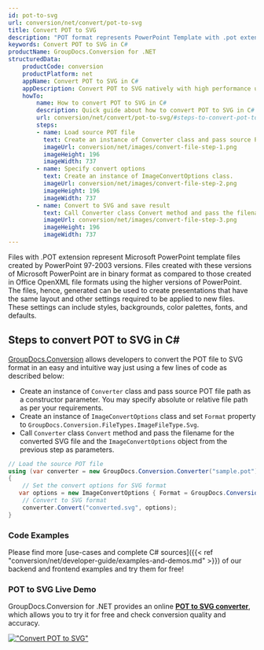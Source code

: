 ```yaml
---
id: pot-to-svg
url: conversion/net/convert/pot-to-svg
title: Convert POT to SVG
description: "POT format represents PowerPoint Template with .pot extension. Learn how to convert POT to SVG file programmatically in C# language using GroupDocs.Conversion for .NET library."
keywords: Convert POT to SVG in C#
productName: GroupDocs.Conversion for .NET
structuredData:
    productCode: conversion
    productPlatform: net
    appName: Convert POT to SVG in C#
    appDescription: Convert POT to SVG natively with high performance using C# language and server side GroupDocs.Conversion for .NET APIs, without the use of any software like Microsoft or Open Office.
    howTo:
        name: How to convert POT to SVG in C# 
        description: Quick guide about how to convert POT to SVG in C# with high performance and accuracy.
        url: conversion/net/convert/pot-to-svg/#steps-to-convert-pot-to-svg-in-c
        steps:
        - name: Load source POT file 
          text: Create an instance of Converter class and pass source POT file path as a constructor parameter. You may specify absolute or relative file path as per your requirements. 
          imageUrl: conversion/net/images/convert-file-step-1.png
          imageHeight: 196
          imageWidth: 737
        - name: Specify convert options 
          text: Create an instance of ImageConvertOptions class.
          imageUrl: conversion/net/images/convert-file-step-2.png
          imageHeight: 196
          imageWidth: 737
        - name: Convert to SVG and save result 
          text: Call Converter class Convert method and pass the filename for the converted HTML file and the ImageConvertOptions object from the previous step as parameters.
          imageUrl: conversion/net/images/convert-file-step-3.png
          imageHeight: 196
          imageWidth: 737
---
```


Files with .POT extension represent Microsoft PowerPoint template files created by PowerPoint 97-2003 versions. Files created with these versions of Microsoft PowerPoint are in binary format as compared to those created in Office OpenXML file formats using the higher versions of PowerPoint. The files, hence, generated can be used to create presentations that have the same layout and other settings required to be applied to new files. These settings can include styles, backgrounds, color palettes, fonts, and defaults.

## Steps to convert POT to SVG in C#

[GroupDocs.Conversion](https://products.groupdocs.com/conversion/net) allows developers to convert the POT file to SVG format in an easy and intuitive way just using a few lines of code as described below:

* Create an instance of `Converter` class and pass source POT file path as a constructor parameter. You may specify absolute or relative file path as per your requirements. 
* Create an instance of `ImageConvertOptions` class and set `Format` property to `GroupDocs.Conversion.FileTypes.ImageFileType.Svg`.
* Call `Converter` class `Convert` method and pass the filename for the converted SVG file and the `ImageConvertOptions` object from the previous step as parameters.

```csharp
// Load the source POT file
using (var converter = new GroupDocs.Conversion.Converter("sample.pot"))
{
    // Set the convert options for SVG format
   var options = new ImageConvertOptions { Format = GroupDocs.Conversion.FileTypes.ImageFileType.Svg };
    // Convert to SVG format
    converter.Convert("converted.svg", options);
}
```

### Code Examples

Please find more [use-cases and complete C# sources]({{< ref "conversion/net/developer-guide/examples-and-demos.md" >}}) of our backend and frontend examples and try them for free!

### POT to SVG Live Demo

GroupDocs.Conversion for .NET provides an online [**POT to SVG converter**](https://products.groupdocs.app/conversion/pot-to-svg), which allows you to try it for free and check conversion quality and accuracy.

[!["Convert POT to SVG"](conversion/net/images/convert-to-svg/convert-pot-to-svg.png)](https://products.groupdocs.app/conversion/pot-to-svg)
